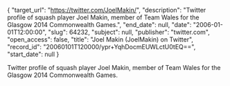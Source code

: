 {
  "target_url": "https://twitter.com/JoelMakin/", 
  "description": "Twitter profile of squash player Joel Makin, member of Team Wales for the Glasgow 2014 Commonwealth Games.", 
  "end_date": null, 
  "date": "2006-01-01T12:00:00", 
  "slug": 64232, 
  "subject": null, 
  "publisher": "twitter.com", 
  "open_access": false, 
  "title": "Joel Makin (JoelMakin) on Twitter", 
  "record_id": "20060101T120000/ypr+YqhDocmEUWLctU0tEQ==", 
  "start_date": null
}

Twitter profile of squash player Joel Makin, member of Team Wales for the Glasgow 2014 Commonwealth Games.